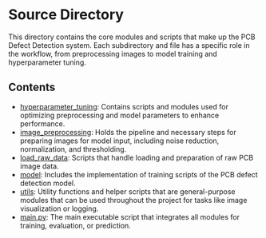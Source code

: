 # Source Directory

This directory contains the core modules and scripts that make up the PCB Defect Detection system. Each subdirectory and file has a specific role in the workflow, from preprocessing images to model training and hyperparameter tuning.

## Contents

- [hyperparameter_tuning](./hyperparameter_tuning): Contains scripts and modules used for optimizing preprocessing and model parameters to enhance performance.
- [image_preprocessing](./preprocessing): Holds the pipeline and necessary steps for preparing images for model input, including noise reduction, normalization, and thresholding.
- [load_raw_data](./load_raw_data): Scripts that handle loading and preparation of raw PCB image data.
- [model](./model): Includes the implementation of training scripts of the PCB defect detection model.
- [utils](./utils): Utility functions and helper scripts that are general-purpose modules that can be used throughout the project for tasks like image visualization or logging.
- [main.py](./main.py): The main executable script that integrates all modules for training, evaluation, or prediction.
